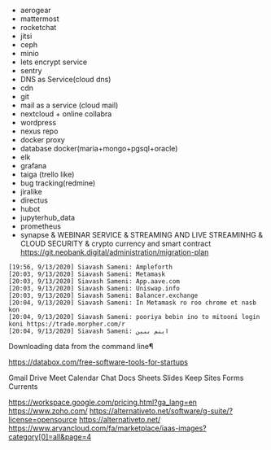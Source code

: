 * aerogear
* mattermost
* rocketchat
* jitsi
* ceph
* minio
* lets encrypt service
* sentry
* DNS as Service(cloud dns)
* cdn
* git
* mail as a service (cloud mail)
* nextcloud + online collabra
* wordpress
* nexus repo
* docker proxy
* database docker(maria+mongo+pgsql+oracle)
* elk
* grafana
* taiga (trello like)
* bug tracking(redmine)
* jiralike
* directus
* hubot
* jupyterhub_data
* prometheus
* synapse 
& WEBINAR SERVICE
& STREAMING AND LIVE STREAMINHG
& CLOUD SECURITY
& crypto currency and smart contract
https://git.neobank.digital/administration/migration-plan
```
[19:56, 9/13/2020] Siavash Sameni: Ampleforth
[20:03, 9/13/2020] Siavash Sameni: Metamask
[20:03, 9/13/2020] Siavash Sameni: App.aave.com
[20:03, 9/13/2020] Siavash Sameni: Uniswap.info
[20:03, 9/13/2020] Siavash Sameni: Balancer.exchange
[20:04, 9/13/2020] Siavash Sameni: In Metamask ro roo chrome et nasb kon
[20:04, 9/13/2020] Siavash Sameni: pooriya bebin ino to mitooni login koni https://trade.morpher.com/r
[20:04, 9/13/2020] Siavash Sameni: اینم ببین
```

Downloading data from the command line¶

https://databox.com/free-software-tools-for-startups

Gmail
Drive
Meet
Calendar
Chat
Docs
Sheets
Slides
Keep
Sites
Forms
Currents

https://workspace.google.com/pricing.html?ga_lang=en
https://www.zoho.com/
https://alternativeto.net/software/g-suite/?license=opensource
https://alternativeto.net/
https://www.arvancloud.com/fa/marketplace/iaas-images?category[0]=all&page=4
